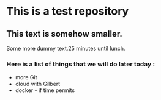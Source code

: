 # This is a test repository
## This text is somehow smaller.
Some more dummy text.25 minutes until lunch.
### Here is a list of things that we will do later today :
* more Git
* cloud with Gilbert
* docker - if time permits
